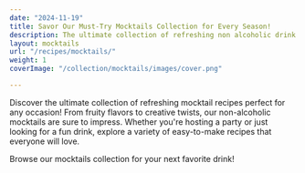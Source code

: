 ```yaml
---
date: "2024-11-19"
title: Savor Our Must-Try Mocktails Collection for Every Season!
description: The ultimate collection of refreshing non alcoholic drink recipes for any occasion. From hot chocolate and coffee drink recipes to refreshing mocktails and teas, we have you covered for your non-alcoholic guests"
layout: mocktails
url: "/recipes/mocktails/"
weight: 1
coverImage: "/collection/mocktails/images/cover.png"

---
```



Discover the ultimate collection of refreshing mocktail recipes perfect for any occasion! From fruity flavors to creative twists, our non-alcoholic mocktails are sure to impress. Whether you're hosting a party or just looking for a fun drink, explore a variety of easy-to-make recipes that everyone will love. 

Browse our mocktails collection for your next favorite drink!